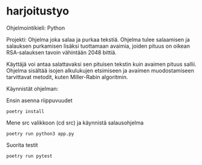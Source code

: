 # harjoitustyo

Ohjelmointikieli: Python

Projekti: Ohjelma joka salaa ja purkaa tekstiä. Ohjelma tulee salaamisen ja salauksen purkamisen lisäksi tuottamaan avaimia, joiden pituus on oikean RSA-salauksen tavoin vähintään 2048 bittiä. 

Käyttäjä voi antaa salattavaksi sen pituisen tekstin kuin avaimen pituus sallii. Ohjelma sisältää isojen alkulukujen etsimiseen ja avaimen muodostamiseen tarvittavat metodit, kuten Miller-Rabin algoritmin. 

Käynnistät ohjelman: 

Ensin asenna riippuvuudet

```
poetry install
```

Mene src valikkoon (cd src) ja käynnistä salausohjelma

```
poetry run python3 app.py
```

Suorita testit 

```
poetry run pytest
```
